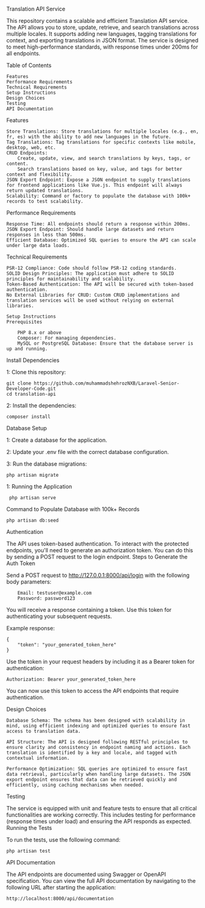 Translation API Service

This repository contains a scalable and efficient Translation API service. The API allows you to store, update, retrieve, and search translations across multiple locales. It supports adding new languages, tagging translations for context, and exporting translations in JSON format. The service is designed to meet high-performance standards, with response times under 200ms for all endpoints.

Table of Contents

    Features
    Performance Requirements
    Technical Requirements
    Setup Instructions
    Design Choices
    Testing
    API Documentation
    
    
Features

    Store Translations: Store translations for multiple locales (e.g., en, fr, es) with the ability to add new languages in the future.
    Tag Translations: Tag translations for specific contexts like mobile, desktop, web, etc.
    CRUD Endpoints:
        Create, update, view, and search translations by keys, tags, or content.
        Search translations based on key, value, and tags for better context and flexibility.
    JSON Export Endpoint: Expose a JSON endpoint to supply translations for frontend applications like Vue.js. This endpoint will always return updated translations.
    Scalability: Command or factory to populate the database with 100k+ records to test scalability.
    
Performance Requirements

    Response Time: All endpoints should return a response within 200ms.
    JSON Export Endpoint: Should handle large datasets and return responses in less than 500ms.
    Efficient Database: Optimized SQL queries to ensure the API can scale under large data loads.


Technical Requirements

    PSR-12 Compliance: Code should follow PSR-12 coding standards.
    SOLID Design Principles: The application must adhere to SOLID principles for maintainability and scalability.
    Token-Based Authentication: The API will be secured with token-based authentication.
    No External Libraries for CRUD: Custom CRUD implementations and translation services will be used without relying on external libraries.
    
    Setup Instructions
    Prerequisites
    
        PHP 8.x or above
        Composer: For managing dependencies.
        MySQL or PostgreSQL Database: Ensure that the database server is up and running.
        
        
Install Dependencies

1: Clone this repository:

    git clone https://github.com/muhammadshehrozNXB/Laravel-Senior-Developer-Code.git
    cd translation-api

2: Install the dependencies:

    composer install
    
Database Setup

1: Create a database for the application.

2: Update your .env file with the correct database configuration.

3: Run the database migrations:
    
    php artisan migrate
    
1: Running the Application
    
     php artisan serve
     
Command to Populate Database with 100k+ Records

    php artisan db:seed
    
Authentication

The API uses token-based authentication. To interact with the protected endpoints, you'll need to generate an authorization token. You can do this by sending a POST request to the login endpoint.
Steps to Generate the Auth Token

Send a POST request to http://127.0.0.1:8000/api/login with the following body parameters:
        
        Email: testuser@example.com
        Password: password123

You will receive a response containing a token. Use this token for authenticating your subsequent requests.

Example response:
    
    {
        "token": "your_generated_token_here"
    }
Use the token in your request headers by including it as a Bearer token for authentication:

    Authorization: Bearer your_generated_token_here
    
You can now use this token to access the API endpoints that require authentication.

Design Choices

    Database Schema: The schema has been designed with scalability in mind, using efficient indexing and optimized queries to ensure fast access to translation data.

    API Structure: The API is designed following RESTful principles to ensure clarity and consistency in endpoint naming and actions. Each translation is identified by a key and locale, and tagged with contextual information.

    Performance Optimization: SQL queries are optimized to ensure fast data retrieval, particularly when handling large datasets. The JSON export endpoint ensures that data can be retrieved quickly and efficiently, using caching mechanisms when needed.
    
Testing

The service is equipped with unit and feature tests to ensure that all critical functionalities are working correctly. This includes testing for performance (response times under load) and ensuring the API responds as expected.
Running the Tests

To run the tests, use the following command:

    php artisan test
    
API Documentation

The API endpoints are documented using Swagger or OpenAPI specification. You can view the full API documentation by navigating to the following URL after starting the application:

    http://localhost:8000/api/documentation

    

    


